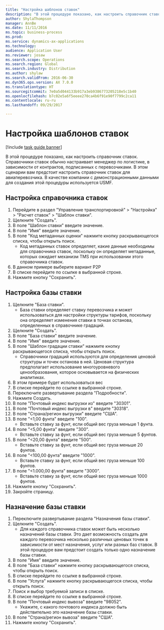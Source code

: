 ```yaml
--- 
title: "Настройка шаблонов ставок"
description: "В этой процедуре показано, как настроить справочник ставок."
author: ShylaThompson
manager: AnnBe
ms.date: 11/11/2016
ms.topic: business-process
ms.prod: 
ms.service: dynamics-ax-applications
ms.technology: 
audience: Application User
ms.reviewer: josaw
ms.search.scope: Operations
ms.search.region: Global
ms.search.industry: Distribution
ms.author: shylaw
ms.search.validFrom: 2016-06-30
ms.dyn365.ops.version: AX 7.0.0
ms.translationtype: HT
ms.sourcegitcommit: 7e0a5d044133b917a3eb9386773205218e5c1b40
ms.openlocfilehash: b7c02e5a6f5eeee270ca4b6f91e90f7799c2ca11
ms.contentlocale: ru-ru
ms.lasthandoff: 09/29/2017

---
```

# <a name="set-up-rate-masters"></a>Настройка шаблонов ставок

[!include [task guide banner](../../includes/task-guide-banner.md)]

В этой процедуре показано, как настроить справочник ставок. Справочники ставок обычно настраивает менеджер по логистике, в зависимости от контрактов, подписанных с перевозчиками. В этом сценарии вам предстоит настроить справочник ставок для авиаперевозчика. В качестве компании с демонстрационными данными для создания этой процедуры используется USMF.


## <a name="set-up-rate-master"></a>Настройка справочника ставок
1. Перейдите в раздел "Управление транспортировкой" > "Настройка" > "Расчет ставок" > "Шаблон ставки".
2. Щелкните "Создать".
3. В поле "Шаблон ставки" введите значение.
4. В поле "Имя" введите значение.
5. В поле "Код метаданных оценки" нажмите кнопку раскрывающегося списка, чтобы открыть поиск.
    * Код метаданных ставок определяет, какие данные необходимы для справочника ставок, поскольку он определяет метаданные, которых ожидает механизм TMS при использовании этого справочника ставок.  
6. В данном примере выберите вариант P2P
7. В списке перейдите по ссылке в выбранной строке.
8. Нажмите кнопку "Сохранить".

## <a name="set-up-rate-base"></a>Настройка базы ставки
1. Щелкните "База ставки".
    * База ставки определяет ставку перевозчика и может использоваться для настройки структуры тарифов, поскольку она определяет изменения ставки в точках останова, определенных в справочнике градаций.  
2. Щелкните "Создать".
3. В поле "База ставки" введите значение.
4. В поле "Имя" введите значение.
5. В поле "Шаблон градации ставки" нажмите кнопку раскрывающегося списка, чтобы открыть поиск.
    * Справочники градаций используются для определения ценовой структуры и точек останова в ней. Ценовая структура предполагает использование многоуровневого ценообразования, которое основывается на физических аналитиках.  
6. В этом примере будет использоваться вес
7. В списке перейдите по ссылке в выбранной строке.
8. Переключите развертывание раздела "Подробности".
9. Нажмите Создать.
10. В поле "Почтовый индекс выгрузки из" введите "30301".
11. В поле "Почтовый индекс выгрузки в" введите "30318".
12. В поле "Страна/регион выгрузки" введите "США".
13. В поле "<1,00 фунта" введите "100".
    * Вставьте ставку за фунт, если общий вес груза меньше 1 фунта.  
14. В поле "<5,00 фунта" введите "300".
    * Вставьте ставку за фунт, если общий вес груза меньше 5 фунтов.  
15. В поле "<20,00 фунта" введите "500".
    * Вставьте ставку за фунт, если общий вес груза меньше 20 фунтов.  
16. В поле "<100,00 фунта" введите "1000".
    * Вставьте ставку за фунт, если общий вес груза меньше 100 фунтов.  
17. В поле "<1.000,00 фунта" введите "3000".
    * Вставьте ставку за фунт, если общий вес груза меньше 1000 фунтов.  
18. Нажмите кнопку "Сохранить".
19. Закройте страницу.

## <a name="assign-rate-base"></a>Назначение базы ставки
1. Переключите развертывание раздела "Назначения базы ставки".
2. Щелкните "Создать".
    * Для каждого справочника ставок может быть несколько назначений базы ставки. Это дает возможность создать для каждого перевозчика несколько различных ценовых точек в зависимости от мест назначения, услуг или разных баз ставок. В этой процедуре вам предстоит создать только одно назначение базы ставки.  
3. В поле "Имя" введите значение.
4. В поле "База ставки" нажмите кнопку раскрывающегося списка, чтобы открыть поиск.
5. В списке перейдите по ссылке в выбранной строке.
6. В поле "Услуга" нажмите кнопку раскрывающегося списка, чтобы открыть поиск.
7. Поиск и выбор требуемой записи в списке.
8. В списке перейдите по ссылке в выбранной строке.
9. В поле "Почтовый индекс вывоза" введите "98052".
    * Укажите, с какого почтового индекса должно быть действительно это назначение базы ставки.    
10. В поле "Страна/регион вывоза" введите "США".
11. Нажмите кнопку "Сохранить".


